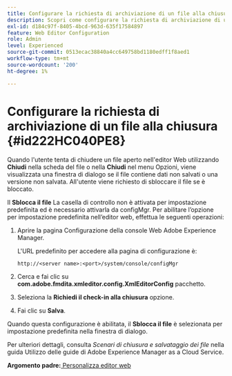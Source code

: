 ```yaml
---
title: Configurare la richiesta di archiviazione di un file alla chiusura
description: Scopri come configurare la richiesta di archiviazione di un file alla chiusura
exl-id: d184c97f-8405-4bcd-963d-635f17584897
feature: Web Editor Configuration
role: Admin
level: Experienced
source-git-commit: 0513ecac38840a4cc649758bd1180edff1f8aed1
workflow-type: tm+mt
source-wordcount: '200'
ht-degree: 1%

---
```


# Configurare la richiesta di archiviazione di un file alla chiusura {#id222HC040PE8}

Quando l&#39;utente tenta di chiudere un file aperto nell&#39;editor Web utilizzando **Chiudi** nella scheda del file o nella **Chiudi** nel menu Opzioni, viene visualizzata una finestra di dialogo se il file contiene dati non salvati o una versione non salvata. All&#39;utente viene richiesto di sbloccare il file se è bloccato.

Il **Sblocca il file** La casella di controllo non è attivata per impostazione predefinita ed è necessario attivarla da configMgr. Per abilitare l’opzione per impostazione predefinita nell’editor web, effettua le seguenti operazioni:

1. Aprire la pagina Configurazione della console Web Adobe Experience Manager.

   L&#39;URL predefinito per accedere alla pagina di configurazione è:

   ```http
   http://<server name>:<port>/system/console/configMgr
   ```

1. Cerca e fai clic su **com.adobe.fmdita.xmleditor.config.XmlEditorConfig** pacchetto.

1. Seleziona la **Richiedi il check-in alla chiusura** opzione.

1. Fai clic su **Salva**.


Quando questa configurazione è abilitata, il **Sblocca il file** è selezionata per impostazione predefinita nella finestra di dialogo.

Per ulteriori dettagli, consulta *Scenari di chiusura e salvataggio dei file* nella guida Utilizzo delle guide di Adobe Experience Manager as a Cloud Service.

**Argomento padre:**[ Personalizza editor web](conf-web-editor.md)
